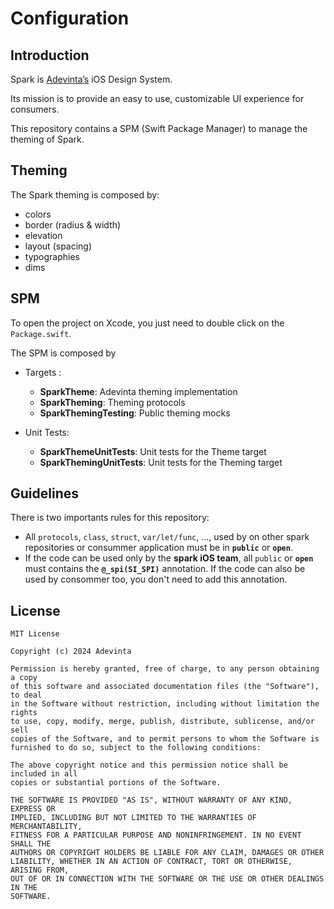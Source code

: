 # Configuration

## Introduction

Spark is [Adevinta’s](https://www.adevinta.com/) iOS Design System.

Its mission is to provide an easy to use, customizable UI experience for consumers.

This repository contains a SPM (Swift Package Manager) to manage the theming of Spark.

## Theming

The Spark theming is composed by:
- colors
- border (radius & width)
- elevation
- layout (spacing)
- typographies
- dims

## SPM

To open the project on Xcode, you just need to double click on the ```Package.swift```.

The SPM is composed by 
- Targets :
  - **SparkTheme**: Adevinta theming implementation
  - **SparkTheming**: Theming protocols
  - **SparkThemingTesting**: Public theming mocks

- Unit Tests:
  - **SparkThemeUnitTests**: Unit tests for the Theme target
  - **SparkThemingUnitTests**: Unit tests for the Theming target

## Guidelines

There is two importants rules for this repository:
- All ```protocols```, ```class```, ```struct```, ```var/let/func```, ..., used by on other spark repositories or consummer application must be in **```public```** or **```open```**.
- If the code can be used only by the **spark iOS team**, all ```public``` or **```open```** must contains the **```@_spi(SI_SPI)```** annotation. If the code can also be used by consommer too, you don't need to add this annotation. 

## License

```
MIT License

Copyright (c) 2024 Adevinta

Permission is hereby granted, free of charge, to any person obtaining a copy
of this software and associated documentation files (the "Software"), to deal
in the Software without restriction, including without limitation the rights
to use, copy, modify, merge, publish, distribute, sublicense, and/or sell
copies of the Software, and to permit persons to whom the Software is
furnished to do so, subject to the following conditions:

The above copyright notice and this permission notice shall be included in all
copies or substantial portions of the Software.

THE SOFTWARE IS PROVIDED "AS IS", WITHOUT WARRANTY OF ANY KIND, EXPRESS OR
IMPLIED, INCLUDING BUT NOT LIMITED TO THE WARRANTIES OF MERCHANTABILITY,
FITNESS FOR A PARTICULAR PURPOSE AND NONINFRINGEMENT. IN NO EVENT SHALL THE
AUTHORS OR COPYRIGHT HOLDERS BE LIABLE FOR ANY CLAIM, DAMAGES OR OTHER
LIABILITY, WHETHER IN AN ACTION OF CONTRACT, TORT OR OTHERWISE, ARISING FROM,
OUT OF OR IN CONNECTION WITH THE SOFTWARE OR THE USE OR OTHER DEALINGS IN THE
SOFTWARE.
```
